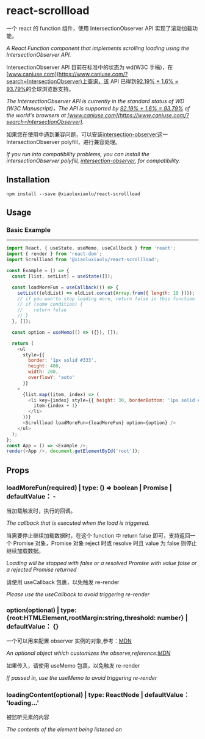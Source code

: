 # react-scrollload

一个 react 的 function 组件，使用 IntersectionObserver API 实现了滚动加载功能。

_A React Function component that implements scrolling loading using the IntersectionObserver API._

IntersectionObserver API 目前在标准中的状态为 wd(W3C 手稿)，在[www.caniuse.com](https://www.caniuse.com/?search=IntersectionObserver)上查询，该 API 已得到[92.19% + 1.6% = 93.79%](https://www.caniuse.com/?search=IntersectionObserver)的全球浏览器支持。

_The IntersectionObserver API is currently in the standard status of WD (W3C Manuscript)，The API is supported by [92.19% + 1.6% = 93.79%](https://www.caniuse.com/?search=IntersectionObserver) of the world's browsers at [www.caniuse.com](https://www.caniuse.com/?search=IntersectionObserver)._

如果您在使用中遇到兼容问题，可以安装[intersection-observer](https://www.npmjs.com/package/intersection-observer)这一 IntersectionObserver polyfill，进行兼容处理。

_If you run into compatibility problems, you can install the intersectionObserver polyfill, [intersection-observer](https://www.npmjs.com/package/intersection-observer), for compatibility._

## Installation

```
npm install --save @xiaoluxiaolu/react-scrollload
```

## Usage

### Basic Example

---

```javascript
import React, { useState, useMemo, useCallback } from 'react';
import { render } from 'react-dom';
import Scrollload from '@xiaoluxiaolu/react-scrollload';

const Example = () => {
  const [list, setList] = useState([]);

  const loadMoreFun = useCallback(() => {
    setList((oldList) => oldList.concat(Array.from({ length: 10 })));
    // if you wan'to stop loading more, return false in this function
    // if (some condition) {
    //    return false
    // }
  }, []);

  const option = useMemo(() => ({}), []);

  return (
    <ul
      style={{
        border: '1px solid #333',
        height: 400,
        width: 200,
        overflowY: 'auto'
      }}
    >
      {list.map((item, index) => (
        <li key={index} style={{ height: 30, borderBottom: '1px solid #333' }}>
          item-{index + 1}
        </li>
      ))}
      <Scrollload loadMoreFun={loadMoreFun} option={option} />
    </ul>
  );
};
const App = () => <Example />;
render(<App />, document.getElementById('root'));
```

## Props

### loadMoreFun(required) \| type: () => boolean | Promise<boolean> \| defaultValue： -

当加载触发时，执行的回调。

_The callback that is executed when the load is triggered._

当需要停止继续加载数据时，在这个 function 中 return false 即可，支持返回一个 Promise 对象，Promise 对象 reject 时或 resolve 时且 value 为 false 则停止继续加载数据。

_Loading will be stopped with false or a resolved Promise with value false or a rejected Promise returned_

请使用 useCallback 包裹，以免触发 re-render

_Please use the useCallback to avoid triggering re-render_

### option(optional) \| type: {root:HTMLElement,rootMargin:string,threshold: number} \| defaultValue： {}

一个可以用来配置 observer 实例的对象,参考：[MDN](https://developer.mozilla.org/zh-CN/docs/Web/API/IntersectionObserver/IntersectionObserver)

_An optional object which customizes the observe,reference:[MDN](https://developer.mozilla.org/zh-CN/docs/Web/API/IntersectionObserver/IntersectionObserver)_

如果传入，请使用 useMemo 包裹，以免触发 re-render

_If passed in, use the useMemo to avoid triggering re-render_

### loadingContent(optional) \| type: ReactNode \| defaultValue： 'loading...'

被监听元素的内容

_The contents of the element being listened on_

